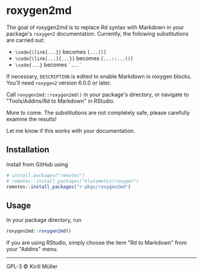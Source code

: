 # roxygen2md

The goal of roxygen2md is to replace Rd syntax with Markdown
in your package's `roxygen2` documentation.
Currently, the following substitutions are carried out:

- `\code{\link{...}}` becomes `[...()]`
- `\code{\link[...]{...}}` becomes `[...::...()]`
- `\code{...}` becomes `` `...` ``

If necessary, `DESCRIPTION` is edited to enable Markdown in roxygen blocks.
You'll need `roxygen2` version 6.0.0 or later.

Call `roxygen2md::roxygen2md()` in your package's directory, or navigate to "Tools/Addins/Rd to Markdown" in RStudio.

More to come. The substitutions are not completely safe,
please carefully examine the results!

Let me know if this works with your documentation.


## Installation

Install from GitHub using

```r
# install.packages("remotes")
# remotes::install_packages("klutometis/roxygen")
remotes::install_packages("r-pkgs/roxygen2md")
```


## Usage

In your package directory, run

```r
roxygen2md::roxygen2md()
```

If you are using RStudio, simply choose the item "Rd to Markdown" from your "Addins" menu.

-----

GPL-3 © Kirill Müller
